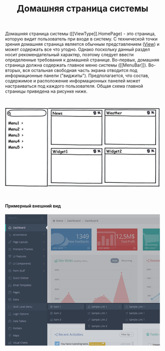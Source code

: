 ﻿---
layout: default
title: Домашняя страница системы
position: 1
categories: 
tags: 
---

Домашняя страница системы ([[ViewType]].HomePage) - это страница, которую видит пользователь при входе в систему. С технической точки зрения домашняя страница является обычным представлением ([View](http://demo.infinnity.ru:8081/display/MC/View)) и может содержать все что угодно. Однако поскольку данный раздел носит рекомендательный характер, поэтому следует ввести определенные требования к домашней странице. Во-первых, домашняя страница должна содержать главное меню системы ([[MenuBar]]). Во-вторых, вся остальная свободная часть экрана отводится под информационные панели ("виджиты"). Предполагается, что состав, содержимое и расположение информационных панелей может настраиваться под каждого пользователя. Общая схема главной страницы приведена на рисунке ниже.

   

![](HomePage.png)

 

#### Примерный внешний вид

![](HomePage_Ex.png)

 

 

